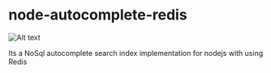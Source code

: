 node-autocomplete-redis
=======================

![Alt text](https://travis-ci.org/bcokca/node-autocomplete-redis.svg?branch=master " ")


Its a NoSql autocomplete search index implementation for nodejs with using Redis
